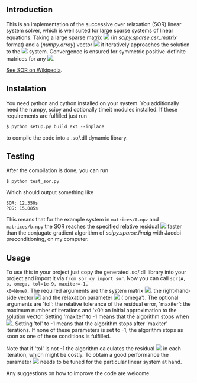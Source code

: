 Introduction
----
This is an implementation of the successive over relaxation (SOR) linear system solver, which is well suited for large sparse systems of linear equations. Taking a large sparse matrix <img src="https://render.githubusercontent.com/render/math?math=A"> (in <i>scipy.sparse.csr_matrix</i> format) and a (<i>numpy.array</i>) vector <img src="https://render.githubusercontent.com/render/math?math=b"> it iteratively approaches the solution  to the <img src="https://render.githubusercontent.com/render/math?math=Ax=b"> system. Convergence is ensured for symmetric positive-definite matrices for any <img src="https://render.githubusercontent.com/render/math?math=\omega \in (0, 2)">.

[See SOR on Wikipedia](https://en.wikipedia.org/wiki/Successive_over-relaxation).

Instalation
----
You need python and cython installed on your system. You additionally need the numpy, scipy and optionally timeit modules installed. If these requirements are fulfilled just run

	$ python setup.py build_ext --inplace

to compile the code into a .so/.dll dynamic library.

Testing
----
After the compilation is done, you can run

	$ python test_sor.py

Which should output something like

	SOR: 12.350s
	PCG: 15.085s

This means that for the example system in <code>matrices/A.npz</code> and <code>matrices/b.npy</code> the SOR reaches the specified relative residual <img src="https://render.githubusercontent.com/render/math?math=1.22 \times"> faster than the conjugate gradient algorithm of <i>scipy.sparse.linalg</i> with Jacobi preconditioning, on my computer.

Usage
----
To use this in your project just copy the generated .so/.dll library into your project and import it via <code>from sor_cy import sor</code>. Now you can call <code>sor(A, b, omega, tol=1e-9, maxiter=-1, x0=None)</code>. The required arguments are the system matrix <img src="https://render.githubusercontent.com/render/math?math=A">, the right-hand-side vector <img src="https://render.githubusercontent.com/render/math?math=b"> and the relaxation parameter <img src="https://render.githubusercontent.com/render/math?math=\omega\in (0, 2)"> ('omega'). The optional arguments are 'tol': the relative tolerance of the residual error, 'maxiter': the maximum number of iterations and 'x0': an initial approximation to the solution vector. Setting 'maxiter' to -1 means that the algorithm stops when <img src="https://render.githubusercontent.com/render/math?math=|Ax-b|_2 < tol\cdot|b|_2">. Setting 'tol' to -1 means that the algorithm stops after 'maxiter' iterations. If none of these parameters is set to -1, the algorithm stops as soon as one of these conditions is fulfilled.

Note that if 'tol' is not -1 the algorithm calculates the residual <img src="https://render.githubusercontent.com/render/math?math=|Ax-b|_2"> in each iteration, which might be costly. To obtain a good performance the parameter <img src="https://render.githubusercontent.com/render/math?math=\omega"> needs to be tuned for the particular linear system at hand.

Any suggestions on how to improve the code are welcome.